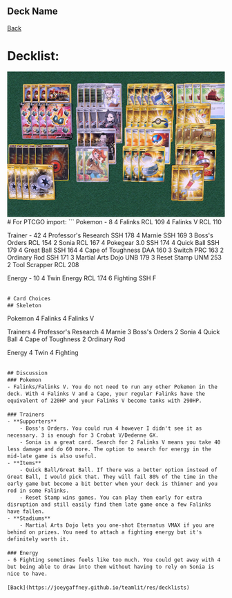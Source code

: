 ## Deck Name

[Back](https://joeygaffney.github.io/teamlit/res/decklists)

# Decklist:

<img src="./pics/falinks_tts.jpg" alt="deckname-decklist" width="1000" />
# For PTCGO import:
```
Pokemon - 8
4 Falinks RCL 109
4 Falinks V RCL 110

Trainer - 42
4 Professor's Research SSH 178
4 Marnie SSH 169
3 Boss's Orders RCL 154
2 Sonia RCL 167
4 Pokegear 3.0 SSH 174
4 Quick Ball SSH 179
4 Great Ball SSH 164
4 Cape of Toughness DAA 160
3 Switch PRC 163
2 Ordinary Rod SSH 171
3 Martial Arts Dojo UNB 179
3 Reset Stamp UNM 253
2 Tool Scrapper RCL 208

Energy - 10
4 Twin Energy RCL 174
6 Fighting SSH F

```

# Card Choices
## Skeleton
```
Pokemon
4 Falinks
4 Falinks V

Trainers
4 Professor's Research
4 Marnie
3 Boss's Orders
2 Sonia
4 Quick Ball
4 Cape of Toughness
2 Ordinary Rod

Energy
4 Twin
4 Fighting

```

## Discussion
### Pokemon
- Falinks/Falinks V. You do not need to run any other Pokemon in the deck. With 4 Falinks V and a Cape, your regular Falinks have the equivalent of 220HP and your Falinks V become tanks with 290HP.

### Trainers
- **Supporters**
    - Boss's Orders. You could run 4 however I didn't see it as necessary. 3 is enough for 3 Crobat V/Dedenne GX.
    - Sonia is a great card. Search for 2 Falinks V means you take 40 less damage and do 60 more. The option to search for energy in the mid-late game is also useful.
- **Items**
    - Quick Ball/Great Ball. If there was a better option instead of Great Ball, I would pick that. They will fail 80% of the time in the early game but become a bit better when your deck is thinner and you rod in some Falinks.
    - Reset Stamp wins games. You can play them early for extra disruption and still easily find them late game once a few Falinks have fallen.
- **Stadiums**
    - Martial Arts Dojo lets you one-shot Eternatus VMAX if you are behind on prizes. You need to attach a fighting energy but it's definitely worth it.

### Energy
- 6 Fighting sometimes feels like too much. You could get away with 4 but being able to draw into them without having to rely on Sonia is nice to have.

[Back](https://joeygaffney.github.io/teamlit/res/decklists)
